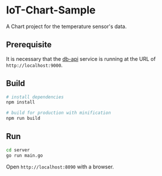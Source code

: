 # IoT-Chart-Sample

A Chart project for the temperature sensor's data.

## Prerequisite

It is necessary that the [db-api](https://github.com/kemokemo/IoT-DB-Sample/tree/master/db-api) service is running at the URL of `http://localhost:9000`.

## Build

```sh
# install dependencies
npm install

# build for production with minification
npm run build
```

## Run

```sh
cd server
go run main.go
```

Open `http://localhost:8090` with a browser.